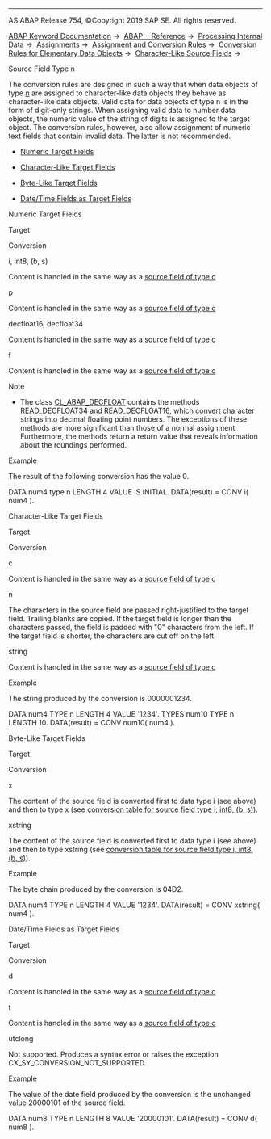  

* * *

AS ABAP Release 754, ©Copyright 2019 SAP SE. All rights reserved.

[ABAP Keyword Documentation](javascript:call_link\('abenabap.htm'\)) →  [ABAP − Reference](javascript:call_link\('abenabap_reference.htm'\)) →  [Processing Internal Data](javascript:call_link\('abenabap_data_working.htm'\)) →  [Assignments](javascript:call_link\('abenvalue_assignments.htm'\)) →  [Assignment and Conversion Rules](javascript:call_link\('abenconversion_rules.htm'\)) →  [Conversion Rules for Elementary Data Objects](javascript:call_link\('abenconversion_elementary.htm'\)) →  [Character-Like Source Fields](javascript:call_link\('abencharacter_source_fields.htm'\)) → 

Source Field Type n

The conversion rules are designed in such a way that when data objects of type [n](javascript:call_link\('abenbuiltin_types_character.htm'\)) are assigned to character-like data objects they behave as character-like data objects. Valid data for data objects of type n is in the form of digit-only strings. When assigning valid data to number data objects, the numeric value of the string of digits is assigned to the target object. The conversion rules, however, also allow assignment of numeric text fields that contain invalid data. The latter is not recommended.

-   [Numeric Target Fields](#@@ITOC@@ABENCONVERSION_TYPE_N_1)

-   [Character-Like Target Fields](#@@ITOC@@ABENCONVERSION_TYPE_N_2)

-   [Byte-Like Target Fields](#@@ITOC@@ABENCONVERSION_TYPE_N_3)

-   [Date/Time Fields as Target Fields](#@@ITOC@@ABENCONVERSION_TYPE_N_4)

Numeric Target Fields

Target

Conversion

i, int8, (b, s)

Content is handled in the same way as a [source field of type c](javascript:call_link\('abenconversion_type_c.htm'\))

p

Content is handled in the same way as a [source field of type c](javascript:call_link\('abenconversion_type_c.htm'\))

decfloat16, decfloat34

Content is handled in the same way as a [source field of type c](javascript:call_link\('abenconversion_type_c.htm'\))

f

Content is handled in the same way as a [source field of type c](javascript:call_link\('abenconversion_type_c.htm'\))

Note

-   The class [CL\_ABAP\_DECFLOAT](javascript:call_link\('abencl_abap_decfloat_doc.htm'\)) contains the methods READ\_DECFLOAT34 and READ\_DECFLOAT16, which convert character strings into decimal floating point numbers. The exceptions of these methods are more significant than those of a normal assignment. Furthermore, the methods return a return value that reveals information about the roundings performed.

Example

The result of the following conversion has the value 0.

DATA num4 type n LENGTH 4 VALUE IS INITIAL.
DATA(result) = CONV i( num4 ).

Character-Like Target Fields

Target

Conversion

c

Content is handled in the same way as a [source field of type c](javascript:call_link\('abenconversion_type_c.htm'\))

n

The characters in the source field are passed right-justified to the target field. Trailing blanks are copied. If the target field is longer than the characters passed, the field is padded with "0" characters from the left. If the target field is shorter, the characters are cut off on the left.

string

Content is handled in the same way as a [source field of type c](javascript:call_link\('abenconversion_type_c.htm'\))

Example

The string produced by the conversion is 0000001234.

DATA num4 TYPE n LENGTH 4 VALUE '1234'.
TYPES num10 TYPE n LENGTH 10.
DATA(result) = CONV num10( num4 ).

Byte-Like Target Fields

Target

Conversion

x

The content of the source field is converted first to data type i (see above) and then to type x (see [conversion table for source field type i, int8, (b, s)](javascript:call_link\('abenconversion_type_ibs.htm'\))).

xstring

The content of the source field is converted first to data type i (see above) and then to type xstring (see [conversion table for source field type i, int8, (b, s)](javascript:call_link\('abenconversion_type_ibs.htm'\))).

Example

The byte chain produced by the conversion is 04D2.

DATA num4 TYPE n LENGTH 4 VALUE '1234'.
DATA(result) = CONV xstring( num4 ).

Date/Time Fields as Target Fields

Target

Conversion

d

Content is handled in the same way as a [source field of type c](javascript:call_link\('abenconversion_type_c.htm'\))

t

Content is handled in the same way as a [source field of type c](javascript:call_link\('abenconversion_type_c.htm'\))

utclong

Not supported. Produces a syntax error or raises the exception CX\_SY\_CONVERSION\_NOT\_SUPPORTED.

Example

The value of the date field produced by the conversion is the unchanged value 20000101 of the source field.

DATA num8 TYPE n LENGTH 8 VALUE '20000101'.
DATA(result) = CONV d( num8 ).